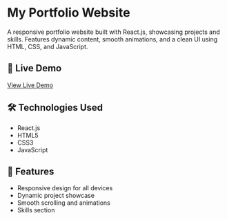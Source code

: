 # My Portfolio Website

A responsive portfolio website built with React.js, showcasing projects and skills. Features dynamic content, smooth animations, and a clean UI using HTML, CSS, and JavaScript.

## 🚀 Live Demo

[View Live Demo]([https://your-portfolio-url.com](https://portfolio-purveshjambhulkars-projects.vercel.app/))

## 🛠️ Technologies Used

- React.js
- HTML5
- CSS3
- JavaScript

## 🌟 Features

- Responsive design for all devices
- Dynamic project showcase
- Smooth scrolling and animations
- Skills section

